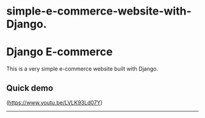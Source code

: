 # simple-e-commerce-website-with-Django.
# Django E-commerce

This is a very simple e-commerce website built with Django.

## Quick demo
(https://www.youtu.be/LVLK93Ld07Y)

---
